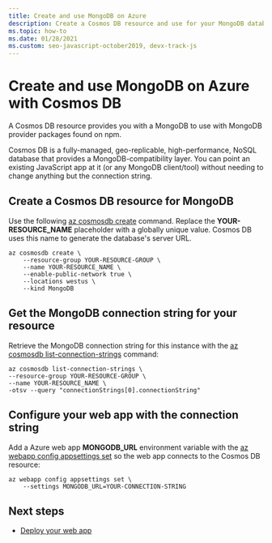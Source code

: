 ```yaml
---
title: Create and use MongoDB on Azure
description: Create a Cosmos DB resource and use for your MongoDB database. 
ms.topic: how-to
ms.date: 01/28/2021
ms.custom: seo-javascript-october2019, devx-track-js
---
```


# Create and use MongoDB on Azure with Cosmos DB

A Cosmos DB resource provides you with a MongoDB to use with MongoDB provider packages found on npm. 

Cosmos DB is a fully-managed, geo-replicable, high-performance, NoSQL database that provides a MongoDB-compatibility layer. You can point an existing JavaScript app at it (or any MongoDB client/tool) without needing to change anything but the connection string. 

## Create a Cosmos DB resource for MongoDB

Use the following [az cosmosdb create](/cli/azure/cosmosdb#az_cosmosdb_create) command. Replace the **YOUR-RESOURCE_NAME** placeholder with a globally unique value. Cosmos DB uses this name to generate the database's server URL.

```azurecli
az cosmosdb create \
    --resource-group YOUR-RESOURCE-GROUP \
    --name YOUR-RESOURCE_NAME \
    --enable-public-network true \
    --locations westus \
    --kind MongoDB
```

## Get the MongoDB connection string for your resource

Retrieve the MongoDB connection string for this instance with the [az cosmosdb list-connection-strings](cli/azure/cosmosdb#az_cosmosdb_list_connection_strings) command:

```azurecli
az cosmosdb list-connection-strings \
--resource-group YOUR-RESOURCE-GROUP \
--name YOUR-RESOURCE_NAME \
-otsv --query "connectionStrings[0].connectionString"
```

## Configure your web app with the connection string

Add a Azure web app **MONGODB_URL** environment variable with the [az webapp config appsettings set](/cli/azure/webapp/config/appsettings#az_webapp_config_appsettings_set) so the web app connects to the Cosmos DB resource:

```azurecli
az webapp config appsettings set \
    --settings MONGODB_URL=YOUR-CONNECTION-STRING
```

## Next steps

* [Deploy your web app](Deploy-container-app-service.md)

